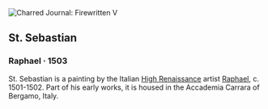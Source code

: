<div class="artwork-of-the-day">
  <div class="container">
    <div class="img-wrapper">
      <img
        src="https://uploads5.wikiart.org/images/raphael/st-sebastian-1502.jpg!Large.jpg"
        alt="Charred Journal: Firewritten V" />
    </div>
    <div class="artwork-detail">
      <div class="artwork-origin"> 
        <h2 class="artwork-name">St. Sebastian</h2>
        <h3 class="artist">
          Raphael
                    ·  1503
        </h3>
      </div>
      <p class="description">
        <span class="artwork-description-text ng-binding" ng-bind-html="viewModel.ArtworkOfTheDay.Description | unsafe">St. Sebastian is a painting by the Italian <a target="_blank" href="/en/artists-by-art-movement/high-renaissance">High Renaissance</a> artist <a target="_blank" href="/en/raphael">Raphael</a>, c. 1501-1502. Part of his early works, it is housed in the Accademia Carrara of Bergamo, Italy.</span>
                        <div class="text-shadow-container ng-hide" ng-show="showShadow"></div>
      </p>
    </div>
  </div>

</div>
